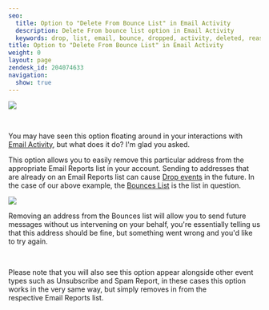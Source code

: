 ```yaml
---
seo:
  title: Option to "Delete From Bounce List" in Email Activity
  description: Delete From bounce list option in Email Activity
  keywords: drop, list, email, bounce, dropped, activity, deleted, reason, delete from bounce list, bounce list, bounced address
title: Option to "Delete From Bounce List" in Email Activity
weight: 0
layout: page
zendesk_id: 204074633
navigation:
  show: true
---
```


![]({{root_url}}/images/deletefrombouncelist.png)

&nbsp;

You may have seen this option floating around in your interactions with [Email Activity](https://sendgrid.com/logs/index), but what does it do? I'm glad you asked.&nbsp;

This option allows you to easily remove this particular address from the appropriate Email Reports&nbsp;list in your account. Sending to addresses that are already on an Email Reports list can cause [Drop events](http://support.sendgrid.com/hc/en-us/articles/203790456-Drop-Reason-Bounced-Address) in the future. In the case of our above example, the [Bounces List](https://sendgrid.com/bounces)&nbsp;is the list in question.

![]({{root_url}}/images/emailreports.gif)

Removing an address from the Bounces list will allow you to send future messages without us intervening on your behalf, you're essentially telling us that this address should be fine, but something went wrong and you'd like to try again.&nbsp;

&nbsp;

Please note that you will also see this option appear alongside other event types such as&nbsp;Unsubscribe and Spam Report, in these cases this option works in the very same way, but simply removes in from the respective&nbsp;Email Reports list.&nbsp;
